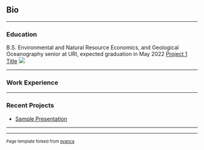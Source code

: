 ## Bio

---
### Education
B.S. Environmental and Natural Resource Economics, and Geological Oceanography senior at URI, expected graduation in May 2022
[Project 1 Title](/sample_page)
<img src="images/dummy_thumbnail.jpg?raw=true"/>

---
### Work Experience


---
### Recent Projects


- [Sample Presentation](http://bloose.github.io/pdf/sample_presentation.pdf)

---




---
<p style="font-size:11px">Page template forked from <a href="https://github.com/evanca/quick-portfolio">evanca</a></p>
<!-- Remove above link if you don't want to attibute -->
